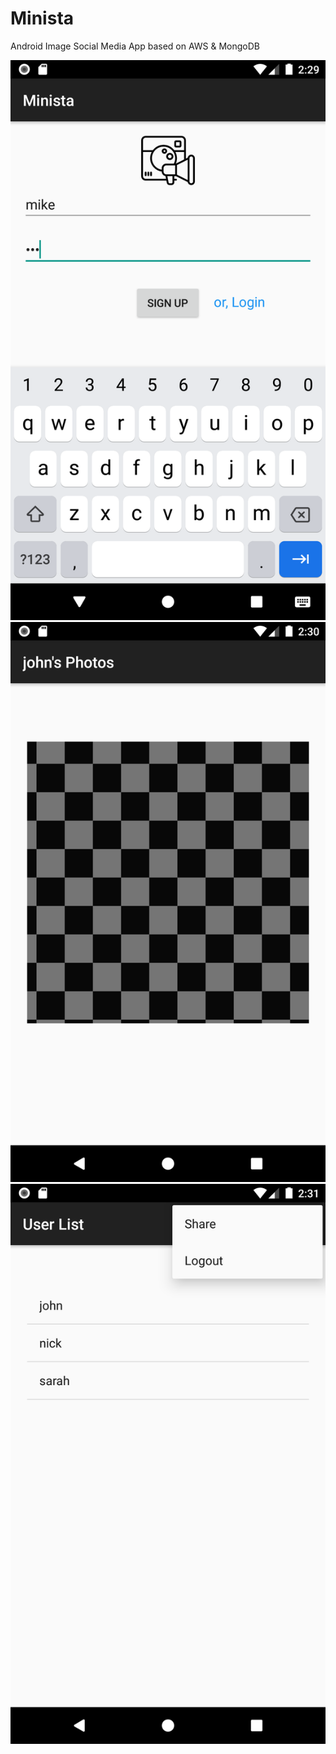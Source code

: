 # Minista
Android Image Social Media App based on AWS &amp; MongoDB

<img src = "https://github.com/carvendishjang/Minista/blob/master/main/res/drawable/Login.png">
<img src = "https://github.com/carvendishjang/Minista/blob/master/main/res/drawable/Photos.png">
<img src = "https://github.com/carvendishjang/Minista/blob/master/main/res/drawable/UserListAndMenu.png">
